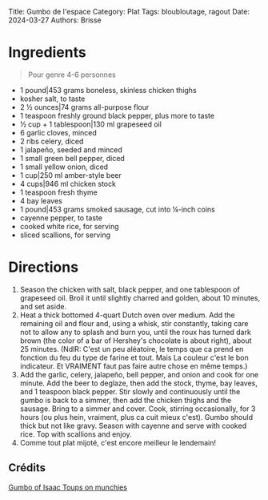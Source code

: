 Title: Gumbo de l'espace
Category: Plat
Tags: bloubloutage, ragout
Date: 2024-03-27
Authors: Brisse

# **Ingredients**
> Pour genre 4-6 personnes

-  1 pound|453 grams boneless, skinless chicken thighs  
-  kosher salt, to taste 
-  2 ½ ounces|74 grams all-purpose flour  
- 1 teaspoon freshly ground black pepper, plus more to taste  
- ½ cup + 1 tablespoon|130 ml grapeseed oil  
- 6 garlic cloves, minced  
- 2 ribs celery, diced  
- 1 jalapeño, seeded and minced  
- 1 small green bell pepper, diced  
- 1 small yellow onion, diced  
- 1 cup|250 ml amber-style beer  
- 4 cups|946 ml chicken stock  
- 1 teaspoon fresh thyme  
- 4 bay leaves  
- 1 pound|453 grams smoked sausage, cut into ¼-inch coins  
- cayenne pepper, to taste  
- cooked white rice, for serving  
- sliced scallions, for serving

# **Directions**

1. Season the chicken with salt, black pepper, and one tablespoon of grapeseed oil. Broil it until slightly charred and golden, about 10 minutes, and set aside.
2. Heat a thick bottomed 4-quart Dutch oven over medium. Add the remaining oil and flour and, using a whisk, stir constantly, taking care not to allow any to splash and burn you, until the roux has turned dark brown (the color of a bar of Hershey's chocolate is about right), about 25 minutes. (NdlR: C'est un peu aléatoire, le temps que ca prend en fonction du feu du type de farine et tout. Mais La couleur c'est le bon indicateur. Et VRAIMENT faut pas faire autre chose en même temps.)
3. Add the garlic, celery, jalapeño, bell pepper, and onion and cook for one minute. Add the beer to deglaze, then add the stock, thyme, bay leaves, and 1 teaspoon black pepper. Stir slowly and continuously until the gumbo is back to a simmer, then add the chicken thighs and the sausage. Bring to a simmer and cover. Cook, stirring occasionally, for 3 hours (ou plus hein, vraiment, plus ca cuit mieux c'est). Gumbo should thick but not like gravy. Season with cayenne and serve with cooked rice. Top with scallions and enjoy.
4. Comme tout plat mijoté, c'est encore meilleur le lendemain!

## Crédits
[Gumbo of Isaac Toups on munchies](https://www.youtube.com/watch?v=76JXtB7JFQY&t=548s)
